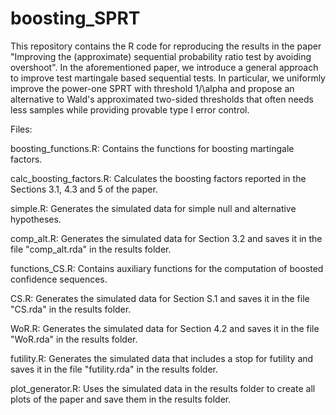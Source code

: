 # boosting_SPRT

This repository contains the R code for reproducing the results in the paper "Improving the (approximate) sequential probability ratio test by avoiding overshoot". In the aforementioned paper, we introduce a general approach to improve test martingale based sequential tests. In particular, we uniformly improve the power-one SPRT with threshold 1/\alpha and propose an alternative to Wald's approximated two-sided thresholds that often needs less samples while providing provable type I error control. 

Files:

boosting_functions.R:          Contains the functions for boosting martingale factors. 

calc_boosting_factors.R:       Calculates the boosting factors reported in the Sections 3.1, 4.3 and 5 of the paper. 

simple.R:                      Generates the simulated data for simple null and alternative hypotheses.

comp_alt.R:                    Generates the simulated data for Section 3.2 and saves it in the file "comp_alt.rda" in the results folder.

functions_CS.R:                Contains auxiliary functions for the computation of boosted confidence sequences.

CS.R:                          Generates the simulated data for Section S.1 and saves it in the file "CS.rda" in the results folder.

WoR.R:                         Generates the simulated data for Section 4.2 and saves it in the file "WoR.rda" in the results folder.

futility.R:                    Generates the simulated data that includes a stop for futility and saves it in the file "futility.rda" in the results folder.

plot_generator.R:               Uses the simulated data in the results folder to create all plots of the paper and save them in the results folder.
